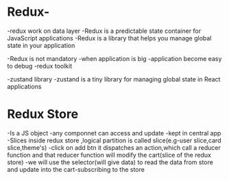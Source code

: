 
# Redux-
-redux work on data layer
-Redux is a predictable state container for JavaScript applications
-Redux is a library that helps you manage global state in your application

-Redux is not mandatory
-when application is big 
-application become easy to debug
-redux toolkit


-zustand library 
-zustand is a tiny library for managing global state in React applications


# Redux Store

-Is a JS object 
-any componnet can access and update
-kept in central app
-Slices inside redux store ,logical partition is called slice(e.g-user slice,card slice,theme's)
-click on add btn it dispatches an action,which call a reducer function and that reducer function will modify the cart(slice of the redux store)
-we will use the selector(will give data) to read the data from store and update into the cart-subscribing to the store
